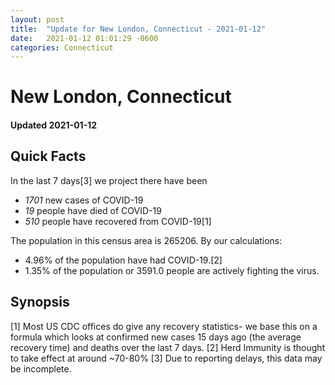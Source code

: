 ```yaml
---
layout: post
title:  "Update for New London, Connecticut - 2021-01-12"
date:   2021-01-12 01:01:29 -0600
categories: Connecticut
---
```


# New London, Connecticut
#### Updated 2021-01-12

## Quick Facts

In the last 7 days[3] we project there have been
- *1701* new cases of COVID-19
- *19* people have died of COVID-19
- *510* people have recovered from COVID-19[1]

The population in this census area is 265206. By our calculations:
- 4.96% of the population have had COVID-19.[2]
- 1.35% of the population or 3591.0 people are actively fighting the virus.

## Synopsis




[1] Most US CDC offices do give any recovery statistics- we base this on a formula which looks at confirmed new cases
15 days ago (the average recovery time) and deaths over the last 7 days.
[2] Herd Immunity is thought to take effect at around ~70-80%
[3] Due to reporting delays, this data may be incomplete. 
    